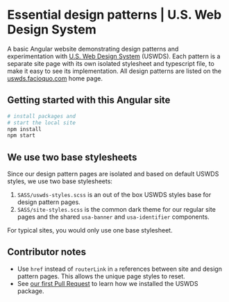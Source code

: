 # Essential design patterns | U.S. Web Design System

A basic Angular website demonstrating design patterns and experimentation with [U.S. Web Design System](https://designsystem.digital.gov) (USWDS).  Each pattern is a separate site page with its own isolated stylesheet and typescript file, to make it easy to see its implementation.  All design patterns are listed on the [uswds.facioquo.com](https://uswds.facioquo.com) home page.

## Getting started with this Angular site

```bash
# install packages and 
# start the local site
npm install
npm start
```

## We use two base stylesheets

Since our design pattern pages are isolated and
 based on default USWDS styles, we use two base stylesheets:

1. `SASS/uswds-styles.scss` is an out of the box USWDS styles base for design pattern pages.
2. `SASS/site-styles.scss` is the common dark theme for our regular site pages and the shared `usa-banner` and `usa-identifier` components.

For typical sites, you would only use one base stylesheet.

## Contributor notes

- Use `href` instead of `routerLink` in `a` references between site and design pattern pages.  This allows the unique page styles to reset.
- See [our first Pull Request](https://github.com/facioquo/uswds-design-patterns/pull/1) to learn how we installed the USWDS package.
